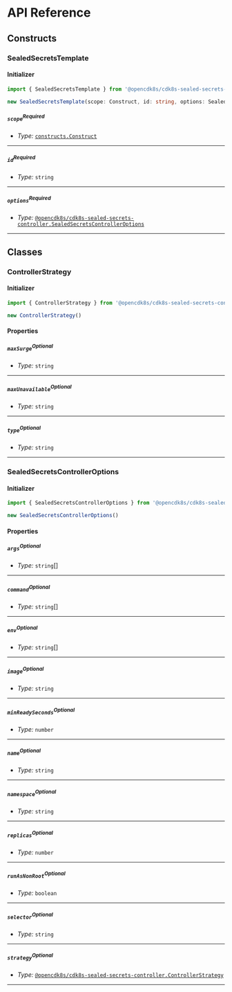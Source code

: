 # API Reference <a name="API Reference"></a>

## Constructs <a name="Constructs"></a>

### SealedSecretsTemplate <a name="@opencdk8s/cdk8s-sealed-secrets-controller.SealedSecretsTemplate"></a>

#### Initializer <a name="@opencdk8s/cdk8s-sealed-secrets-controller.SealedSecretsTemplate.Initializer"></a>

```typescript
import { SealedSecretsTemplate } from '@opencdk8s/cdk8s-sealed-secrets-controller'

new SealedSecretsTemplate(scope: Construct, id: string, options: SealedSecretsControllerOptions)
```

##### `scope`<sup>Required</sup> <a name="@opencdk8s/cdk8s-sealed-secrets-controller.SealedSecretsTemplate.parameter.scope"></a>

- *Type:* [`constructs.Construct`](#constructs.Construct)

---

##### `id`<sup>Required</sup> <a name="@opencdk8s/cdk8s-sealed-secrets-controller.SealedSecretsTemplate.parameter.id"></a>

- *Type:* `string`

---

##### `options`<sup>Required</sup> <a name="@opencdk8s/cdk8s-sealed-secrets-controller.SealedSecretsTemplate.parameter.options"></a>

- *Type:* [`@opencdk8s/cdk8s-sealed-secrets-controller.SealedSecretsControllerOptions`](#@opencdk8s/cdk8s-sealed-secrets-controller.SealedSecretsControllerOptions)

---






## Classes <a name="Classes"></a>

### ControllerStrategy <a name="@opencdk8s/cdk8s-sealed-secrets-controller.ControllerStrategy"></a>

#### Initializer <a name="@opencdk8s/cdk8s-sealed-secrets-controller.ControllerStrategy.Initializer"></a>

```typescript
import { ControllerStrategy } from '@opencdk8s/cdk8s-sealed-secrets-controller'

new ControllerStrategy()
```



#### Properties <a name="Properties"></a>

##### `maxSurge`<sup>Optional</sup> <a name="@opencdk8s/cdk8s-sealed-secrets-controller.ControllerStrategy.property.maxSurge"></a>

- *Type:* `string`

---

##### `maxUnavailable`<sup>Optional</sup> <a name="@opencdk8s/cdk8s-sealed-secrets-controller.ControllerStrategy.property.maxUnavailable"></a>

- *Type:* `string`

---

##### `type`<sup>Optional</sup> <a name="@opencdk8s/cdk8s-sealed-secrets-controller.ControllerStrategy.property.type"></a>

- *Type:* `string`

---


### SealedSecretsControllerOptions <a name="@opencdk8s/cdk8s-sealed-secrets-controller.SealedSecretsControllerOptions"></a>

#### Initializer <a name="@opencdk8s/cdk8s-sealed-secrets-controller.SealedSecretsControllerOptions.Initializer"></a>

```typescript
import { SealedSecretsControllerOptions } from '@opencdk8s/cdk8s-sealed-secrets-controller'

new SealedSecretsControllerOptions()
```



#### Properties <a name="Properties"></a>

##### `args`<sup>Optional</sup> <a name="@opencdk8s/cdk8s-sealed-secrets-controller.SealedSecretsControllerOptions.property.args"></a>

- *Type:* `string`[]

---

##### `command`<sup>Optional</sup> <a name="@opencdk8s/cdk8s-sealed-secrets-controller.SealedSecretsControllerOptions.property.command"></a>

- *Type:* `string`[]

---

##### `env`<sup>Optional</sup> <a name="@opencdk8s/cdk8s-sealed-secrets-controller.SealedSecretsControllerOptions.property.env"></a>

- *Type:* `string`[]

---

##### `image`<sup>Optional</sup> <a name="@opencdk8s/cdk8s-sealed-secrets-controller.SealedSecretsControllerOptions.property.image"></a>

- *Type:* `string`

---

##### `minReadySeconds`<sup>Optional</sup> <a name="@opencdk8s/cdk8s-sealed-secrets-controller.SealedSecretsControllerOptions.property.minReadySeconds"></a>

- *Type:* `number`

---

##### `name`<sup>Optional</sup> <a name="@opencdk8s/cdk8s-sealed-secrets-controller.SealedSecretsControllerOptions.property.name"></a>

- *Type:* `string`

---

##### `namespace`<sup>Optional</sup> <a name="@opencdk8s/cdk8s-sealed-secrets-controller.SealedSecretsControllerOptions.property.namespace"></a>

- *Type:* `string`

---

##### `replicas`<sup>Optional</sup> <a name="@opencdk8s/cdk8s-sealed-secrets-controller.SealedSecretsControllerOptions.property.replicas"></a>

- *Type:* `number`

---

##### `runAsNonRoot`<sup>Optional</sup> <a name="@opencdk8s/cdk8s-sealed-secrets-controller.SealedSecretsControllerOptions.property.runAsNonRoot"></a>

- *Type:* `boolean`

---

##### `selector`<sup>Optional</sup> <a name="@opencdk8s/cdk8s-sealed-secrets-controller.SealedSecretsControllerOptions.property.selector"></a>

- *Type:* `string`

---

##### `strategy`<sup>Optional</sup> <a name="@opencdk8s/cdk8s-sealed-secrets-controller.SealedSecretsControllerOptions.property.strategy"></a>

- *Type:* [`@opencdk8s/cdk8s-sealed-secrets-controller.ControllerStrategy`](#@opencdk8s/cdk8s-sealed-secrets-controller.ControllerStrategy)

---




